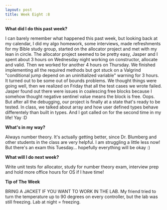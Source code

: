 ```yaml
---
layout: post
title: Week Eight :8
---
```


**What did I do this past week?** 

I can barely remember what happened this past week, but looking back at my calendar, I did my algo homework, some interviews, made refreshments for my Bible study group, started on the allocator project and met with my lean in circle. The allocator project seemed to be pretty easy, Jasper and I spent about 3 hours on Wednesday night working on constructor, allocate and valid. Then we worked for another 4 hours on Thursday. We finished implementing all the required methods but got stuck on a Valgrind "conditional jump depend on an uninitialized variable" warning for 3 hours. It turned out to be some out of bounds problems. We thought things were going well, then we realized on Friday that all the test cases we wrote failed. Jasper found out there were issues in coalescing free blocks because I somehow thought negative sentinel value means the block is free. Oops. But after all the debugging, our project is finally at a state that's ready to be tested. In class, we talked about array and how user defined types behave differentely than built in types. And I got called on for the second time in my life! Yay :D  

**What's in my way?**

Always number theory. It's actually getting better, since Dr. Blumberg and other students in the class are very helpful. I am struggling a little less now! But there's an exam this Tuesday... hopefully everything will be okay :)


**What will I do next week?**

Write unit tests for allocator, study for number theory exam, interview prep and hold more office hours for OS if I have time!


**Tip of The Week**

BRING A JACKET IF YOU WANT TO WORK IN THE LAB. My friend tried to turn the temperature up to 90 degrees on every controller, but the lab was still freezing. Lab at night = freezing. 

